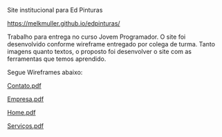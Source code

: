 Site institucional para Ed Pinturas

https://melkmuller.github.io/edpinturas/

Trabalho para entrega no curso Jovem Programador.
O site foi desenvolvido conforme wireframe entregado por colega de turma. Tanto imagens quanto textos, o proposto foi desenvolver o site com as ferramentas que temos aprendido.

Segue Wireframes abaixo:

[Contato.pdf](https://github.com/melkmuller/site_ed_pinturas/files/8318328/Contato.pdf)

[Empresa.pdf](https://github.com/melkmuller/site_ed_pinturas/files/8318329/Empresa.pdf)

[Home.pdf](https://github.com/melkmuller/site_ed_pinturas/files/8318331/Home.pdf)

[Serviços.pdf](https://github.com/melkmuller/site_ed_pinturas/files/8318332/Servicos.pdf)
